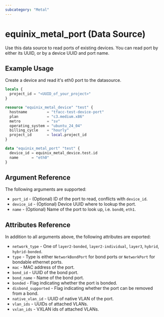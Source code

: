 ```yaml
---
subcategory: "Metal"
---
```


# equinix_metal_port (Data Source)

Use this data source to read ports of existing devices. You can read port by either its UUID, or by a device UUID and port name.

## Example Usage

Create a device and read it's eth0 port to the datasource.

```terraform
locals {
  project_id = "<UUID_of_your_project>"
}

resource "equinix_metal_device" "test" {
  hostname         = "tfacc-test-device-port"
  plan             = "c3.medium.x86"
  metro            = "sv"
  operating_system = "ubuntu_24_04"
  billing_cycle    = "hourly"
  project_id       = local.project_id
}

data "equinix_metal_port" "test" {
  device_id = equinix_metal_device.test.id
  name      = "eth0"
}
```

## Argument Reference

The following arguments are supported:

* `port_id` - (Optional) ID of the port to read, conflicts with `device_id`.
* `device_id` - (Optional) Device UUID where to lookup the port.
* `name` - (Optional) Name of the port to look up, i.e. `bond0`, `eth1`.

## Attributes Reference

In addition to all arguments above, the following attributes are exported:

* `network_type` - One of `layer2-bonded`, `layer2-individual`, `layer3`, `hybrid`, `hybrid-bonded`.
* `type` - Type is either `NetworkBondPort` for bond ports or `NetworkPort` for bondable ethernet ports.
* `mac` - MAC address of the port.
* `bond_id` - UUID of the bond port.
* `bond_name` - Name of the bond port.
* `bonded` - Flag indicating whether the port is bonded.
* `disbond_supported` - Flag indicating whether the port can be removed from a bond.
* `native_vlan_id` - UUID of native VLAN of the port.
* `vlan_ids` - UUIDs of attached VLANs.
* `vxlan_ids` - VXLAN ids of attached VLANs.
